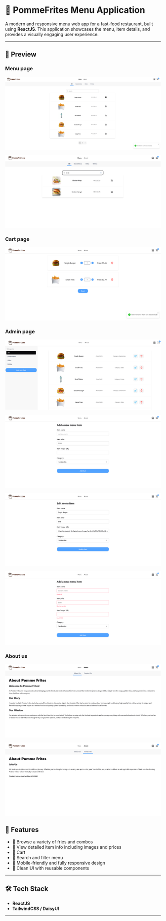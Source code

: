 # 🍟 PommeFrites Menu Application

A modern and responsive menu web app for a fast-food restaurant, built using **ReactJS**. This application showcases the menu, item details, and provides a visually engaging user experience.

---

## 📸 Preview
### Menu page
![Desktop Screenshot](./src/assets/screenshots/menu-page.png)

![Desktop Screenshot](./src/assets/screenshots/menu-search.png)

### Cart page
![Desktop Screenshot](./src/assets/screenshots/cart-page.png)

### Admin page
![Desktop Screenshot](./src/assets/screenshots/admin-page.png)

![Desktop Screenshot](./src/assets/screenshots/admin-add-page.png)

![Desktop Screenshot](./src/assets/screenshots/admin-edit-page.png)

![Desktop Screenshot](./src/assets/screenshots/form-validation.png)

### About us
![Desktop Screenshot](./src/assets/screenshots/about-us-page.png)

![Desktop Screenshot](./src/assets/screenshots/contact-us-page.png)

## 🚀 Features

- 🍟 Browse a variety of fries and combos
- 🧾 View detailed item info including images and prices
- 💬 Cart 
- 🔎 Search and filter menu 
- 📱 Mobile-friendly and fully responsive design
- 🎨 Clean UI with reusable components

---

## 🛠️ Tech Stack

- **ReactJS**
- **TailwindCSS / DaisyUI**

---




